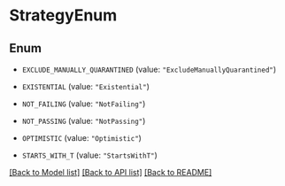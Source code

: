 # StrategyEnum

## Enum


* `EXCLUDE_MANUALLY_QUARANTINED` (value: `"ExcludeManuallyQuarantined"`)

* `EXISTENTIAL` (value: `"Existential"`)

* `NOT_FAILING` (value: `"NotFailing"`)

* `NOT_PASSING` (value: `"NotPassing"`)

* `OPTIMISTIC` (value: `"Optimistic"`)

* `STARTS_WITH_T` (value: `"StartsWithT"`)


[[Back to Model list]](../README.md#documentation-for-models) [[Back to API list]](../README.md#documentation-for-api-endpoints) [[Back to README]](../README.md)


